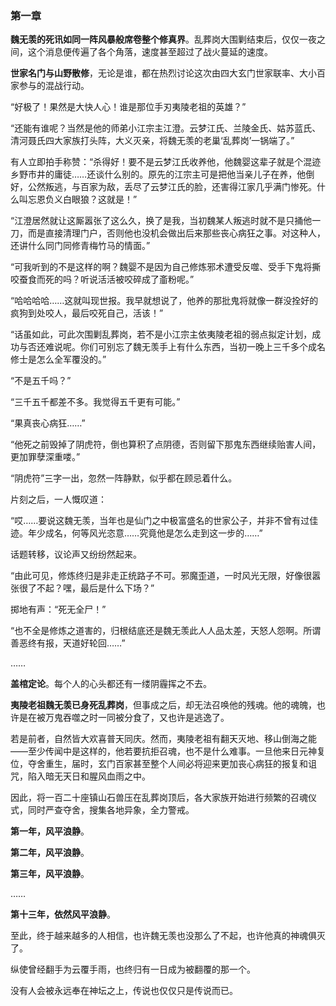 ### 第一章 

**魏无羡的死讯如同一阵风暴般席卷整个修真界**。乱葬岗大围剿结束后，仅仅一夜之间，这个消息便传遍了各个角落，速度甚至超过了战火蔓延的速度。

**世家名门与山野散修**，无论是谁，都在热烈讨论这次由四大玄门世家联率、大小百家参与的混战行动。

“好极了！果然是大快人心！谁是那位手刃夷陵老祖的英雄？”

“还能有谁呢？当然是他的师弟小江宗主江澄。云梦江氏、兰陵金氏、姑苏蓝氏、清河聂氏四大家族打头阵，大义灭亲，将魏无羡的老巢‘乱葬岗’一锅端了。”

有人立即拍手称赞：“杀得好！要不是云梦江氏收养他，他魏婴这辈子就是个混迹乡野市井的庸徒……还谈什么别的。原先的江宗主可是把他当亲儿子在养，他倒好，公然叛逃，与百家为敌，丢尽了云梦江氏的脸，还害得江家几乎满门惨死。什么叫忘恩负义白眼狼？这就是！”

“江澄居然就让这厮嚣张了这么久，换了是我，当初魏某人叛逃时就不是只捅他一刀，而是直接清理门户，否则他也没机会做出后来那些丧心病狂之事。对这种人，还讲什么同门同修青梅竹马的情面。”

“可我听到的不是这样的啊？魏婴不是因为自己修炼邪术遭受反噬、受手下鬼将撕咬蚕食而死的吗？听说活活被咬碎成了齑粉呢。”

“哈哈哈哈……这就叫现世报。我早就想说了，他养的那批鬼将就像一群没拴好的疯狗到处咬人，最后咬死自己，活该！”

“话虽如此，可此次围剿乱葬岗，若不是小江宗主依夷陵老祖的弱点拟定计划，成功与否还难说呢。你们可别忘了魏无羡手上有什么东西，当初一晚上三千多个成名修士是怎么全军覆没的。”

“不是五千吗？”

“三千五千都差不多。我觉得五千更有可能。”

“果真丧心病狂……”

“他死之前毁掉了阴虎符，倒也算积了点阴德，否则留下那鬼东西继续贻害人间，更加罪孽深重喽。”

“阴虎符”三字一出，忽然一阵静默，似乎都在顾忌着什么。

片刻之后，一人慨叹道：

“哎……要说这魏无羡，当年也是仙门之中极富盛名的世家公子，并非不曾有过佳迹。年少成名，何等风光恣意……究竟他是怎么走到这一步的……”

话题转移，议论声又纷纷然起来。

“由此可见，修炼终归是非走正统路子不可。邪魔歪道，一时风光无限，好像很嚣张很了不起？嘿，最后是什么下场？”

掷地有声：“死无全尸！”

“也不全是修炼之道害的，归根结底还是魏无羡此人人品太差，天怒人怨啊。所谓善恶终有报，天道好轮回……”

……

**盖棺定论**。每个人的心头都还有一缕阴霾挥之不去。

**夷陵老祖魏无羡已身死乱葬岗**，但事成之后，却无法召唤他的残魂。他的魂魄，也许是在被万鬼吞噬之时一同被分食了，又也许是逃逸了。

若是前者，自然皆大欢喜普天同庆。然而，夷陵老祖有翻天灭地、移山倒海之能——至少传闻中是这样的，他若要抗拒召魂，也不是什么难事。一旦他来日元神复位，夺舍重生，届时，玄门百家甚至整个人间必将迎来更加丧心病狂的报复和诅咒，陷入暗无天日和腥风血雨之中。

因此，将一百二十座镇山石兽压在乱葬岗顶后，各大家族开始进行频繁的召魂仪式，同时严查夺舍，搜集各地异象，全力警戒。

**第一年，风平浪静**。

**第二年，风平浪静**。

**第三年，风平浪静**。

……

**第十三年，依然风平浪静**。

至此，终于越来越多的人相信，也许魏无羡也没那么了不起，也许他真的神魂俱灭了。

纵使曾经翻手为云覆手雨，也终归有一日成为被翻覆的那一个。

没有人会被永远奉在神坛之上，传说也仅仅只是传说而已。